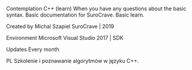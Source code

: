 Contemplation C++ (learn)
When you have any questions about the basic syntax. Basic documentation for SuroCrave. Basic learn.

Created by
Michal Szapiel SuroCrave | 2019

Environment
Microsoft Visual Studio 2017 | SDK 

Updates
Every month

PL
Szkolenie i poznawanie algorytmów w języku C++.
